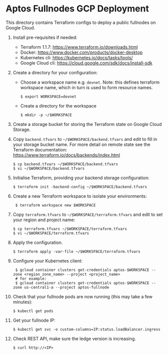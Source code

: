 Aptos Fullnodes GCP Deployment
==============================

This directory contains Terraform configs to deploy a public fullnodes on Google Cloud.

1. Install pre-requisites if needed:

   * Terraform 1.1.7: https://www.terraform.io/downloads.html
   * Docker: https://www.docker.com/products/docker-desktop
   * Kubernetes cli: https://kubernetes.io/docs/tasks/tools/
   * Google Cloud cli: https://cloud.google.com/sdk/docs/install-sdk

2. Create a directory for your configuration:

   * Choose a workspace name e.g. `devnet`. Note: this defines terraform workspace name, which in turn is used to form resource names.

         $ export WORKSPACE=devnet

   * Create a directory for the workspace

         $ mkdir -p ~/$WORKSPACE

3. Create a storage bucket for storing the Terraform state on Google Cloud Storage.

4. Copy `backend.tfvars` to `~/$WORKSPACE/backend.tfvars` and edit to fill in your storage bucket name. For more detail on remote state see the Terraform documentation: https://www.terraform.io/docs/backends/index.html

       $ cp backend.tfvars ~/$WORKSPACE/backend.tfvars
       $ vi ~/$WORKSPACE/backend.tfvars

5. Initialise Terraform, providing your backend storage configuration:

       $ terraform init -backend-config ~/$WORKSPACE/backend.tfvars

6. Create a new Terraform workspace to isolate your environments:

        $ terraform workspace new $WORKSPACE

7. Copy `terraform.tfvars` to `~/$WORKSPACE/terraform.tfvars` and edit to set your region and project name:

       $ cp terraform.tfvars ~/$WORKSPACE/terraform.tfvars
       $ vi ~/$WORKSPACE/terraform.tfvars

8. Apply the configuration.

       $ terraform apply -var-file ~/$WORKSPACE/terraform.tfvars

9. Configure your Kubernetes client:

        $ gcloud container clusters get-credentials aptos-$WORKSPACE --zone <region_zone_name> --project <project_name>
        # for example:
        $ gcloud container clusters get-credentials aptos-$WORKSPACE --zone us-central1-a --project aptos-fullnode

10. Check that your fullnode pods are now running (this may take a few minutes):

        $ kubectl get pods

11. Get your fullnode IP:

        $ kubectl get svc -o custom-columns=IP:status.loadBalancer.ingress

12. Check REST API, make sure the ledge version is increasing.

        $ curl http://<IP>